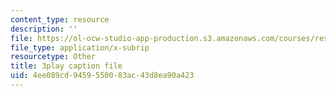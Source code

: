 ```yaml
---
content_type: resource
description: ''
file: https://ol-ocw-studio-app-production.s3.amazonaws.com/courses/res-10-s95-physics-of-covid-19-transmission-fall-2020/4ee089cd9459550083ac43d8ea90a423_eAHDiT40fkU.srt
file_type: application/x-subrip
resourcetype: Other
title: 3play caption file
uid: 4ee089cd-9459-5500-83ac-43d8ea90a423
---
```

